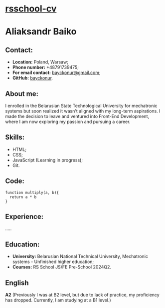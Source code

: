 # __[rsschool-cv](https://www.youtube.com)__

# __Aliaksandr Baiko__

## Contact:
- __Location:__ Poland, Warsaw;
- __Phone number:__ +48791739475;
- __For email contact:__ bayckonur@gmail.com;
- __GitHub:__ [bayckonur](https://github.com/bayckonur).

## __About me__:
I enrolled in the Belarusian State Technological University for mechatronic systems but soon realized it wasn't aligned with my long-term aspirations. I made the decision to leave and ventured into Front-End Development, where I am now exploring my passion and pursuing a career.

## __Skills:__
- HTML;
- CSS;
- JavaScript (Learning in progress);
- Git.

## __Code:__

```
function multiply(a, b){
  return a * b
}
```
## __Experience:__
.....

## __Education:__ 
- __University:__ Belarusian National Technical University, Mechatronic systems - Unfinished higher education;
- __Courses:__ RS School JS/FE Pre-School 2024Q2.

## __English__
__A2__ (Previously I was at B2 level, but due to lack of practice, my proficiency has dropped. Currently, I am studying at a B1 level.)
